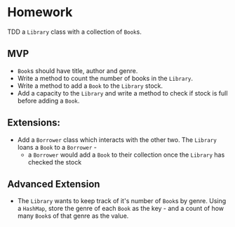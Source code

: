 # Homework

TDD a `Library` class with a collection of `Book`s.

## MVP
* `Book`s should have title, author and genre.
* Write a method to count the number of books in the `Library`.
* Write a method to add a `Book` to the `Library` stock.
* Add a capacity to the `Library` and write a method to check if stock is full before adding a `Book`.

## Extensions:
* Add a `Borrower` class which interacts with the other two. The `Library` loans a `Book` to a `Borrower` -
  - a `Borrower` would add a `Book` to their collection once the `Library` has checked the stock

## Advanced Extension
* The `Library` wants to keep track of it's number of `Book`s by genre. Using a `HashMap`, store the genre of each `Book` as the key - and a count of how many `Book`s of that genre as the value.
